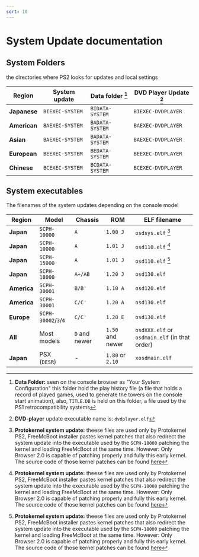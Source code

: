 ```yaml
---
sort: 10
---
```


# System Update documentation


<div class="Subhead">
  <h2 class="Subhead-heading">System Folders</h2>
  <div class="Subhead-description">the directories where PS2 looks for updates and local settings</div>
</div>


__Region__   |__System update__ | __Data folder__ [^2] | __DVD Player Update__ [^1]|
------------- | --------------- | --------------- | --------------------- |
__Japanese__  | `BIEXEC-SYSTEM` | `BIDATA-SYSTEM` |  `BIEXEC-DVDPLAYER`   |
__American__  | `BAEXEC-SYSTEM` | `BADATA-SYSTEM` |  `BAEXEC-DVDPLAYER`   |
__Asian__     | `BAEXEC-SYSTEM` | `BADATA-SYSTEM` |  `BAEXEC-DVDPLAYER`   |
__European__  | `BEEXEC-SYSTEM` | `BEDATA-SYSTEM` |  `BEEXEC-DVDPLAYER`   |
__Chinese__   | `BCEXEC-SYSTEM` | `BCDATA-SYSTEM` |  `BCEXEC-DVDPLAYER`   |

[^1]: __DVD-player__ update executable name is: `dvdplayer.elf`
[^2]: __Data Folder:__ seen on the console browser as "Your System Configuration" this folder hold the play history file (a file that holds a record of played games, used to generate the towers on the console start animation), also, `TITLE.DB` is held on this folder, a file used by the PS1 retrocompatibility systems


<div class="Subhead">
  <h2 class="Subhead-heading">System executables</h2>
  <div class="Subhead-description">The filenames of the system updates depending on the console model</div>
</div>


__Region__| __Model__  |__Chassis__| __ROM__|__ELF filename__|
--------- | ---------- | --------- | ------ | ------------- |
__Japan__      | `SCPH-10000` |    `A`    | `1.00 J` |   `osdsys.elf` [^3] |
__Japan__      | `SCPH-10000` |    `A`    | `1.01 J` |	`osd110.elf` [^3] |
__Japan__      | `SCPH-15000` |    `A`    | `1.01 J` |   `osd110.elf` [^3] |
__Japan__      | `SCPH-18000` |  `A+/AB`  | `1.20 J` |	`osd130.elf`  |
__America__    | `SCPH-30001` |   `B/B'`  | `1.10 A` |   `osd120.elf`  |
__America__    | `SCPH-30001` |   `C/C'`  | `1.20 A` |	`osd130.elf`	|
__Europe__     | `SCPH-30002`/`3`/`4` | `C/C'` | `1.20 E` | `osd130.elf` |
__All__        | Most models  | `D` and newer | `1.50` and newer | `osdXXX.elf` or `osdmain.elf` (in that order)
__Japan__      | PSX (`DESR`)| - |  `1.80` or `2.10` | `xosdmain.elf`

[^3]: __Protokernel system update:__ theese files are used only by Protokernel PS2, FreeMcBoot installer pastes kernel patches that also redirect the system update into the executable used by the `SCPH-18000` patching the kernel and loading FreeMcBoot at the same time. However: Only Browser 2.0 is capable of patching properly and fully this early kernel. The source code of those kernel patches can be found [here](https://github.com/ps2homebrew/OSD-Initialization-Libraries/tree/main/kpatch)

